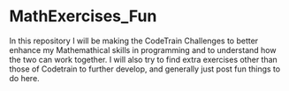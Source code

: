 # MathExercises_Fun

In this repository I will be making the CodeTrain Challenges to better enhance my Mathemathical skills in programming and to understand how the two can work together. I will also try to find extra exercises other than those of Codetrain to further develop, and generally just post fun things to do here.
